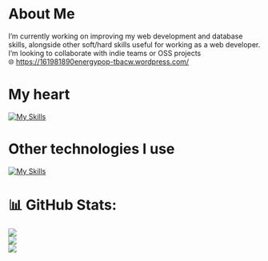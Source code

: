 # About Me
I’m currently working on improving my web development and database skills, alongside other soft/hard skills useful for working as a web developer. I’m looking to collaborate with indie teams or OSS projects <br>
🌐 https://161981890energypop-tbacw.wordpress.com/

# My heart 

[![My Skills](https://skillicons.dev/icons?i=js,java,postgresql)](https://skillicons.dev)

# Other technologies I use 

[![My Skills](https://skillicons.dev/icons?i=python,react,mongo,nodejs,git,github,wordpress)](https://skillicons.dev)


# 📊 GitHub Stats:
![](https://github-readme-stats.vercel.app/api?username=netchirp&theme=dark&hide_border=false&include_all_commits=false&count_private=false)<br/>
![](https://nirzak-streak-stats.vercel.app/?user=netchirp&theme=dark&hide_border=false)<br/>
![](https://github-readme-stats.vercel.app/api/top-langs/?username=netchirp&theme=dark&hide_border=false&include_all_commits=false&count_private=false&layout=compact)

